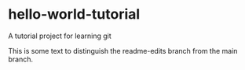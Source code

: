 # hello-world-tutorial
A tutorial project for learning git

This is some text to distinguish the readme-edits branch from the main branch.
